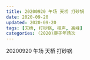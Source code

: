 ```yaml
---
title: 20200920 午场 天桥 打砂锅
date: 2020-09-20
updated: 2020-09-20
tags: [天桥, 打砂锅, 相声, 高峰]
categories: (2020)庚子年场次
---
```

20200920 午场 天桥 打砂锅

